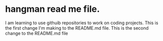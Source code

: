 # hangman read me file.
I am learning to use githuib repositories to work on coding projects.
This is the first change I'm making to the README.md file.
This is the second change to the README.md file  
